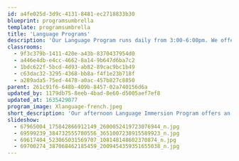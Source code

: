 ```yaml
---
id: a4fe025d-3d9c-4131-8481-ec2718833b30
blueprint: programsumbrella
template: programsumbrella
title: 'Language Programs'
description: 'Our Language Program runs daily from 3:00-6:00pm. We offer children a language immersion experience in French, Spanish, or Mandarin, as well as English in the Rainbow Room. The teachers in each of the four classrooms infuse art, music, outdoor exploration, print, and materials from other cultures into the daily experience of each child. The program includes language instruction as an organic part of a relaxed, nurturing learning environment supported with developmentally-appropriate arts, crafts, music, cooking, and outdoor play.'
classrooms:
  - 9f3c379b-1411-420e-a43b-8370437954d0
  - a446e4db-e4cc-4662-8a14-9b647d6ba7c2
  - 1bdc622f-5bcd-4d93-ab82-89cac9bc1b49
  - c63dac32-3295-4368-bb8a-f4f1e23b718f
  - a289ada5-75ed-4478-a0ac-457b827c8850
parent: 261c91f6-648b-409b-8457-02a740156d6a
updated_by: 1179db75-8eeb-4bad-8e60-d5005aef7ef8
updated_at: 1635429077
program_image: Xlanguage-french.jpeg
short_description: 'Our afternoon Language Immersion Program offers an exciting cultural experience for young children, whether they are fluent or just starting to explore the target language.'
slideshow:
  - 67965004_175842866912149_2600052419723076944_n.jpg
  - 69599239_384732555780556_3651007238915589923_n.jpg
  - 69617404_523065031569707_108148148602370874_n.jpg
  - 69700274_387068462185459_2009454359351655038_n.jpg
---
```

